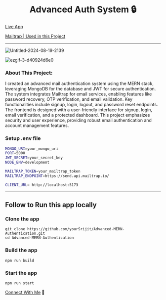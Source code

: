 <h1 align="center">Advanced Auth System 🔒 </h1>

[Live App](https://advanced-auth-system.onrender.com/)

[Mailtrap | Used in this Project](https://mailtrap.io/home)

---
![Untitled-2024-08-19-2139](https://github.com/user-attachments/assets/4fd4277d-0441-475a-bfcd-cab976b60e7f)

![ezgif-3-d40924d6e0](https://github.com/user-attachments/assets/f9845e28-e6c5-4822-8ac9-1975f5f5a4a5)






### About This Project:
I created an advanced mail authentication system using the MERN stack, leveraging MongoDB for the database and JWT for secure authentication. The system integrates Mailtrap for email services, enabling features like password recovery, OTP verification, and email validation. Key functionalities include signup, login, logout, and password reset endpoints. The frontend is designed with a user-friendly interface for signup, login, email verification, and a protected dashboard. This project emphasizes security and user experience, providing robust email authentication and account management features.


### Setup .env file

```bash
MONGO_URI=your_mongo_uri
PORT=5000
JWT_SECRET=your_secret_key
NODE_ENV=development

MAILTRAP_TOKEN=your_mailtrap_token
MAILTRAP_ENDPOINT=https://send.api.mailtrap.io/

CLIENT_URL= http://localhost:5173
```
---

## Follow to Run this app locally

### Clone the app
```shell
git clone https://github.com/yourSrijit/Advanced-MERN-Authentication.git
cd Advanced-MERN-Authentication
```
### Build the app
```shell
npm run build
```

### Start the app

```shell
npm run start
```

[Connect With Me](https://www.linkedin.com/in/yoursrijit/) 🚀
